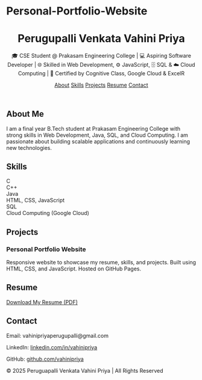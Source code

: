 # Personal-Portfolio-Website
<!DOCTYPE html>
<html lang="en">
<head>
  <meta charset="UTF-8" />
  <meta name="viewport" content="width=device-width, initial-scale=1.0" />
</head>
<body>
  <header>
    <h1>Perugupalli Venkata Vahini Priya</h1>
    <p>🎓 CSE Student @ Prakasam Engineering College | 💻 Aspiring Software Developer | 🌐 Skilled in Web Development, ⚙️ JavaScript, 🗄️ SQL & ☁️ Cloud Computing | 📜 Certified by Cognitive Class, Google Cloud & ExcelR</p>
    <nav>
      <a href="#about">About</a>
      <a href="#skills">Skills</a>
      <a href="#projects">Projects</a>
      <a href="#resume">Resume</a>
      <a href="#contact">Contact</a>
    </nav>
  </header>

  <section id="about">
    <h2>About Me</h2>
    <p>I am a final year B.Tech student at Prakasam Engineering College with strong skills in Web Development, Java, SQL, and Cloud Computing. I am passionate about building scalable applications and continuously learning new technologies.</p>
  </section>

  <section id="skills">
    <h2>Skills</h2>
    <div class="skills">
      <div class="card">C</div>
      <div class="card">C++</div>
      <div class="card">Java</div>
      <div class="card">HTML, CSS, JavaScript</div>
      <div class="card">SQL</div>
      <div class="card">Cloud Computing (Google Cloud)</div>
    </div>
  </section>

  <section id="projects">
    <h2>Projects</h2>
    <div class="projects">
      <div class="card">
        <h3>Personal Portfolio Website</h3>
        <p>Responsive website to showcase my resume, skills, and projects. Built using HTML, CSS, and JavaScript. Hosted on GitHub Pages.</p>
      </div>
    </div>
  </section>

  <section id="resume">
    <h2>Resume</h2>
    <p><a href="Profile (2).pdf" target="_blank">Download My Resume (PDF)</a></p>
  </section>

  <section id="contact">
    <h2>Contact</h2>
    <p>Email: vahinipriyaperugupalli@gmail.com</p>
    <p>LinkedIn: <a href="#">linkedin.com/in/vahinipriya</a></p>
    <p>GitHub: <a href="#">github.com/vahinipriya</a></p>
  </section>

  <footer>
    <p>© 2025 Peruguapalli Venkata Vahini Priya | All Rights Reserved</p>
  </footer>
</body>
</html>

